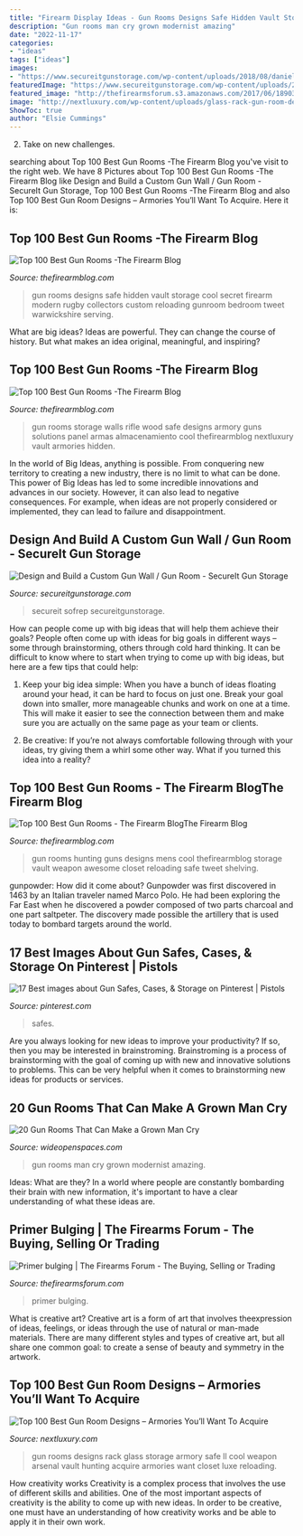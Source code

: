 ```yaml
---
title: "Firearm Display Ideas - Gun Rooms Designs Safe Hidden Vault Storage Cool Secret Firearm Modern Rugby Collectors Custom Reloading Gunroom Bedroom Tweet Warwickshire Serving"
description: "Gun rooms man cry grown modernist amazing"
date: "2022-11-17"
categories:
- "ideas"
tags: ["ideas"]
images:
- "https://www.secureitgunstorage.com/wp-content/uploads/2018/08/daniel-d-1024x576.jpg"
featuredImage: "https://www.secureitgunstorage.com/wp-content/uploads/2018/08/daniel-d-1024x576.jpg"
featured_image: "http://thefirearmsforum.s3.amazonaws.com/2017/06/189033_da9acbb7c0465a8db2bbc29cd860ee26.JPG"
image: "http://nextluxury.com/wp-content/uploads/glass-rack-gun-room-design.jpg"
ShowToc: true
author: "Elsie Cummings"
---
```



2. Take on new challenges.

	

		
searching about Top 100 Best Gun Rooms -The Firearm Blog you've visit to the right web. We have 8 Pictures about Top 100 Best Gun Rooms -The Firearm Blog like Design and Build a Custom Gun Wall / Gun Room - SecureIt Gun Storage, Top 100 Best Gun Rooms -The Firearm Blog and also Top 100 Best Gun Room Designs – Armories You’ll Want To Acquire. Here it is:
		
    
## Top 100 Best Gun Rooms -The Firearm Blog

<img loading=lazy src="https://www.thefirearmblog.com/blog/wp-content/uploads/2016/03/large-collectors-vintage-gun-room.jpg" onerror="this.onerror=null;this.src='https://tse4.mm.bing.net/th?id=OIP.PTqIGq_EWfZXb8zFGMybqwHaEc&amp;pid=15.1';" alt="Top 100 Best Gun Rooms -The Firearm Blog">

_Source: thefirearmblog.com_

>gun rooms designs safe hidden vault storage cool secret firearm modern rugby collectors custom reloading gunroom bedroom tweet warwickshire serving. 

	

What are big ideas?
Ideas are powerful. They can change the course of history. But what makes an idea original, meaningful, and inspiring?

    
## Top 100 Best Gun Rooms -The Firearm Blog

<img loading=lazy src="https://www.thefirearmblog.com/blog/wp-content/uploads/2016/03/wood-panel-walls-gun-room-design-ideas.jpeg" onerror="this.onerror=null;this.src='https://tse3.mm.bing.net/th?id=OIP.2x0pG5r6AIjmsNuMtZYVsAHaFj&amp;pid=15.1';" alt="Top 100 Best Gun Rooms -The Firearm Blog">

_Source: thefirearmblog.com_

>gun rooms storage walls rifle wood safe designs armory guns solutions panel armas almacenamiento cool thefirearmblog nextluxury vault armories hidden. 

	

In the world of Big Ideas, anything is possible. From conquering new territory to creating a new industry, there is no limit to what can be done. This power of Big Ideas has led to some incredible innovations and advances in our society. However, it can also lead to negative consequences. For example, when ideas are not properly considered or implemented, they can lead to failure and disappointment.

    
## Design And Build A Custom Gun Wall / Gun Room - SecureIt Gun Storage

<img loading=lazy src="https://www.secureitgunstorage.com/wp-content/uploads/2018/08/daniel-d-1024x576.jpg" onerror="this.onerror=null;this.src='https://tse4.mm.bing.net/th?id=OIP.U0QXBzTepqe9yFEXfMDaMgHaEK&amp;pid=15.1';" alt="Design and Build a Custom Gun Wall / Gun Room - SecureIt Gun Storage">

_Source: secureitgunstorage.com_

>secureit sofrep secureitgunstorage. 

	

How can people come up with big ideas that will help them achieve their goals?
People often come up with ideas for big goals in different ways – some through brainstorming, others through cold hard thinking. It can be difficult to know where to start when trying to come up with big ideas, but here are a few tips that could help:
1. Keep your big idea simple: When you have a bunch of ideas floating around your head, it can be hard to focus on just one. Break your goal down into smaller, more manageable chunks and work on one at a time. This will make it easier to see the connection between them and make sure you are actually on the same page as your team or clients.

2. Be creative: If you’re not always comfortable following through with your ideas, try giving them a whirl some other way. What if you turned this idea into a reality?

    
## Top 100 Best Gun Rooms - The Firearm BlogThe Firearm Blog

<img loading=lazy src="http://www.thefirearmblog.com/blog/wp-content/uploads/2016/03/mens-hunting-gun-room-ideas.jpg" onerror="this.onerror=null;this.src='https://tse3.mm.bing.net/th?id=OIP.JdryIi-P63zx2T4DXucTHQHaFQ&amp;pid=15.1';" alt="Top 100 Best Gun Rooms - The Firearm BlogThe Firearm Blog">

_Source: thefirearmblog.com_

>gun rooms hunting guns designs mens cool thefirearmblog storage vault weapon awesome closet reloading safe tweet shelving. 

	

gunpowder: How did it come about?
Gunpowder was first discovered in 1463 by an Italian traveler named Marco Polo. He had been exploring the Far East when he discovered a powder composed of two parts charcoal and one part saltpeter. The discovery made possible the artillery that is used today to bombard targets around the world.

    
## 17 Best Images About Gun Safes, Cases, &amp; Storage On Pinterest | Pistols

<img loading=lazy src="https://s-media-cache-ak0.pinimg.com/736x/36/da/81/36da814ec863dd0bc67221e5add6beae.jpg" onerror="this.onerror=null;this.src='https://tse1.mm.bing.net/th?id=OIP.FzcJ1K-tgljdLlD1M8VXvgHaHW&amp;pid=15.1';" alt="17 Best images about Gun Safes, Cases, &amp; Storage on Pinterest | Pistols">

_Source: pinterest.com_

>safes. 

	

Are you always looking for new ideas to improve your productivity? If so, then you may be interested in brainstroming. Brainstroming is a process of brainstorming with the goal of coming up with new and innovative solutions to problems. This can be very helpful when it comes to brainstorming new ideas for products or services.

    
## 20 Gun Rooms That Can Make A Grown Man Cry

<img loading=lazy src="http://cdn0.wideopenspaces.com/wp-content/uploads/2016/11/gun-12-1024x768.jpg" onerror="this.onerror=null;this.src='https://tse3.mm.bing.net/th?id=OIP.gGrqQzFryUtwWcRMVDr4TwHaFj&amp;pid=15.1';" alt="20 Gun Rooms That Can Make a Grown Man Cry">

_Source: wideopenspaces.com_

>gun rooms man cry grown modernist amazing. 

	

Ideas: What are they?
In a world where people are constantly bombarding their brain with new information, it's important to have a clear understanding of what these ideas are.

    
## Primer Bulging | The Firearms Forum - The Buying, Selling Or Trading

<img loading=lazy src="http://thefirearmsforum.s3.amazonaws.com/2017/06/189033_da9acbb7c0465a8db2bbc29cd860ee26.JPG" onerror="this.onerror=null;this.src='https://tse1.mm.bing.net/th?id=OIP.2prLt8BGWo2yu8Kc2GDuJgHaJ4&amp;pid=15.1';" alt="Primer bulging | The Firearms Forum - The Buying, Selling or Trading">

_Source: thefirearmsforum.com_

>primer bulging. 

	

What is creative art?
Creative art is a form of art that involves theexpression of ideas, feelings, or ideas through the use of natural or man-made materials. There are many different styles and types of creative art, but all share one common goal: to create a sense of beauty and symmetry in the artwork.

    
## Top 100 Best Gun Room Designs – Armories You’ll Want To Acquire

<img loading=lazy src="http://nextluxury.com/wp-content/uploads/glass-rack-gun-room-design.jpg" onerror="this.onerror=null;this.src='https://tse2.mm.bing.net/th?id=OIP.O7DfUAfoFqC_HfmpAret8QHaFj&amp;pid=15.1';" alt="Top 100 Best Gun Room Designs – Armories You’ll Want To Acquire">

_Source: nextluxury.com_

>gun rooms designs rack glass storage armory safe ll cool weapon arsenal vault hunting acquire armories want closet luxe reloading. 

	

How creativity works
Creativity is a complex process that involves the use of different skills and abilities. One of the most important aspects of creativity is the ability to come up with new ideas. In order to be creative, one must have an understanding of how creativity works and be able to apply it in their own work.

